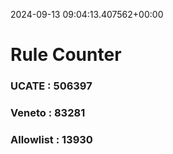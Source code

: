 2024-09-13 09:04:13.407562+00:00
# Rule Counter 
 ### UCATE : 506397

 ### Veneto : 83281

 ### Allowlist : 13930